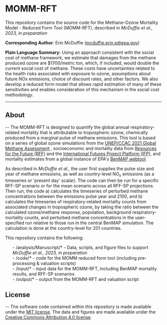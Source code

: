 # MOMM-RFT

This repository contains the source code for the Methane-Ozone Mortality Model - Reduced Form Tool (MOMM-RFT), described in <i>McDuffie et al., 2023, in preparation</i>

<strong>Corresponding Author</strong>: Erin McDuffie (mcduffie.erin.e@epa.gov)

<strong>Plain Language Summary:</strong>
Using an approach consistent with the social cost of methane framework, we estimate that damages from the methane produced ozone are $1700/metric ton, which, if included, would double the current social cost of methane. These costs have uncertainties related to the health risks associated with exposure to ozone, assumptions about future NOx emissions, choice of discount rates, and other factors. We also develop a reduced form model that allows rapid estimation of many of these sensitivities and enables consideration of this mechanism in the social cost methodology. 

----------------
## About
--
The MOMM-RFT is designed to quantify the global annual respiratory-related mortality that is attributable to tropospheric ozone, chemically produced from a marginal pulse of methane emissions. This tool is based on a series of global ozone simulations from the <a href="https://www.ccacoalition.org/en/resources/global-methane-assessment-full-report/">UNEP/CCAC 2021 Global Methane Assessment</a> , socioeconomic and mortality data from <a href="https://zenodo.org/record/5898729/">Resources for the Future (RFF)</a> and the <a href="https://korbel.du.edu/pardee/international-futures-platform/">International Futures Project Platform (IFP)</a>, and mortality estimates from a global instance of EPA's  <a href="https://www.epa.gov/benmap/">BenMAP webtool</a>. 

As described in <i>McDuffie et al.,</i> the user first supplies the pulse size and year of methane emissions, as well as country-level NO<sub>x</sub> emissions (as a timeseries or 'present day' scalar). The code can then be run for a specific RFF-SP scenario or for the mean scenario across all RFF-SP projections.  Then run, the code a) calculates the timeseries of perturbed methane concentrations between the emissions pulse year and 2100, and b) calculates the timeseries of respiratory-related mortality counts from associated changes in tropospheric ozone, by taking the ratio between the calculated ozone/methane response, population, background respiratory-mortality counts, and perturbed methane concentrations in the user-specified run relative to those run in the central BenMAP simulation. The calculation is done at the country-level for 201 countries. 

This repository contains the following:<br>
  <ul>- /analysis/Manuscript/* - Data, scripts, and figure files to support <i>McDuffie et al., 2023, in preparation</i><br>
  - /code/* - code for the MOMM reduced form tool (including pre-processing & valuation scripts)<br>
  - /input/* - input data for the MOMM-RFT, including BenMAP mortality results, and RFF-SP scenarios<br>
  - /output/* - output from the MOMM-RFT and valuation script<br></ul>

## License
 --
The software code contained within this repository is made available under the <a href="https://opensource.org/license/mit/">MIT license</a>. The data and figures are made available under the <a href ="https://creativecommons.org/licenses/by/4.0/">Creative Commons Attribution 4.0 license</a>.
